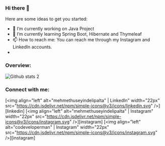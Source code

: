 ### Hi there 👋



Here are some ideas to get you started:

- 🔭 I’m currently working on Java Project
- 🌱 I’m currently learning Spring Boot, Hibernate and Thymeleaf
- 📫 How to reach me: You can reach me through my Instagram and LinkedIn accounts.
- 
### Overview:

![Github stats 2](https://github-readme-stats.vercel.app/api?username=MehmetHuseyinDelipalta&show_icons=true&theme=radical)

### Connect with me:

[<img align="left" alt="mehmethuseyindelipalta" | LinkedIn" width="22px" src="https://cdn.jsdelivr.net/npm/simple-icons@v3/icons/linkedin.svg" />][linkedin]
[<img align="left" alt="mehmethuseyindelipalta" | Instagram" width="22px" src="https://cdn.jsdelivr.net/npm/simple-icons@v3/icons/instagram.svg" />][instagram]
[<img align="left" alt="codeveloperman" | Instagram" width="22px" src="https://cdn.jsdelivr.net/npm/simple-icons@v3/icons/instagram.svg" />][instagram]

